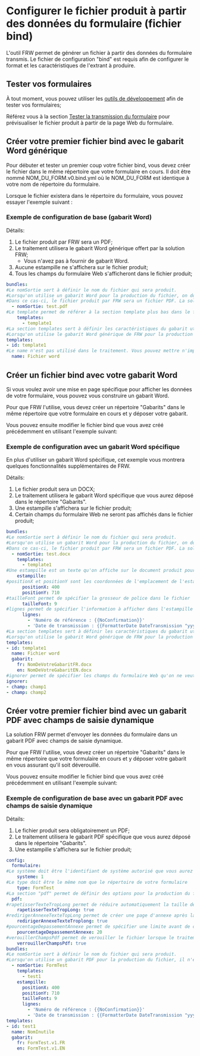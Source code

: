 # Configurer le fichier produit à partir des données du formulaire (fichier bind)

L'outil FRW permet de générer un fichier à partir des données du formulaire transmis. Le fichier de configuration "bind" est requis afin de configurer le format et les caractéristiques de l'extrant à produire.

## Tester vos formulaires
À tout moment, vous pouvez utiliser les [outils de développement](outils-developpement.md) afin de tester vos formulaires;

Référez vous à la section [Tester la transmission du formulaire](outils-developpement.md#tester-la-transmission-du-formulaire) pour prévisualiser le fichier produit à partir de la page Web du formulaire.

## Créer votre premier fichier bind avec le gabarit Word générique
Pour débuter et tester un premier coup votre fichier bind, vous devez créer le fichier dans le même répertoire que votre formulaire en cours. Il doit être nommé NOM_DU_FORM.v0.bind.yml où le NOM_DU_FORM est identique à votre nom de répertoire du formulaire.

Lorsque le fichier existera dans le répertoire du formulaire, vous pouvez essayer l'exemple suivant :

### Exemple de configuration de base (gabarit Word)
Détails:
1. Le fichier produit par FRW sera un PDF;
1. Le traitement utilisera le gabarit Word générique offert par la solution FRW;
    * Vous n'avez pas à fournir de gabarit Word.
1. Aucune estampille ne s'affichera sur le fichier produit;
1. Tous les champs du formulaire Web s'afficheront dans le fichier produit;

````yaml
bundles:
#Le nomSortie sert à définir le nom du fichier qui sera produit. 
#Lorsqu'on utilise un gabarit Word pour la production du fichier, on doit spécifier l'extension désirée du document.
#Dans ce cas-ci, le fichier produit par FRW sera un fichier PDF. La solution supporte les PDF et les DOCX.
  - nomSortie: test.pdf
#Le template permet de référer à la section template plus bas dans le fichier.
    templates:
      - template1
#La section templates sert à définir les caractéristiques du gabarit utilisé.
#Lorsqu'on utilise le gabarit Word générique de FRW pour la production du fichier, cette section ne sert qu'à lister les champs à exclure.
templates:
- id: template1
#Le name n'est pas utilisé dans le traitement. Vous pouvez mettre n'importe quoi.
  name: Fichier word
````

## Créer un fichier bind avec votre gabarit Word
Si vous voulez avoir une mise en page spécifique pour afficher les données de votre formulaire, vous pouvez vous construire un gabarit Word. 

Pour que FRW l'utilise, vous devez créer un répertoire "Gabarits" dans le même répertoire que votre formulaire en cours et y déposer votre gabarit.

Vous pouvez ensuite modifier le fichier bind que vous avez créé précédemment en utilisant l'exemple suivant:

### Exemple de configuration avec un gabarit Word spécifique
En plus d'utiliser un gabarit Word spécifique, cet exemple vous montrera quelques fonctionnalités supplémentaires de FRW.

Détails:
1. Le fichier produit sera un DOCX;
1. Le traitement utilisera le gabarit Word spécifique que vous aurez déposé dans le répertoire "Gabarits".
1. Une estampille s'affichera sur le fichier produit;
1. Certain champs du formulaire Web ne seront pas affichés dans le fichier produit;

````yaml
bundles:
#Le nomSortie sert à définir le nom du fichier qui sera produit. 
#Lorsqu'on utilise un gabarit Word pour la production du fichier, on doit spécifier l'extension désirée du document.
#Dans ce cas-ci, le fichier produit par FRW sera un fichier PDF. La solution supporte les PDF et les DOCX.
  - nomSortie: test.docx
    templates:
      - template1
#Une estampille est un texte qu'on affiche sur le document produit pour donner plus d'informations. Cette section est facultative.
    estampille:
#positionX et positionY sont les coordonnées de l'emplacement de l'estampille dans la page.
      positionX: 400
      positionY: 710
#tailleFont permet de spécifier la grosseur de police dans le fichier
      tailleFont: 9
#lignes permet de spécifier l'information à afficher dans l'estampille dans l'ordre désiré
      lignes:
        - 'Numéro de référence : {{NoConfirmation}}'
        - 'Date de transmission : {{FormatterDate DateTransmission "yyyy-MM-dd HH:mm:ss"}}'
#La section templates sert à définir les caractéristiques du gabarit utilisé.
#Lorsqu'on utilise le gabarit Word générique de FRW pour la production du fichier, cette section ne sert qu'à lister les champs à exclure.
templates:
- id: template1
  name: Fichier word
  gabarit:
    fr: NomDeVotreGabaritFR.docx
    en: NomDeVotreGabaritEN.docx
#ignorer permet de spécifier les champs du formulaire Web qu'on ne veut pas afficher dans le document produit.
ignorer:
- champ: champ1
- champ: champ2
````

## Créer votre premier fichier bind avec un gabarit PDF avec champs de saisie dynamique
La solution FRW permet d'envoyer les données du formulaire dans un gabarit PDF avec champs de saisie dynamique. 

Pour que FRW l'utilise, vous devez créer un répertoire "Gabarits" dans le même répertoire que votre formulaire en cours et y déposer votre gabarit en vous assurant qu'il soit déverouillé.

Vous pouvez ensuite modifier le fichier bind que vous avez créé précédemment en utilisant l'exemple suivant:

### Exemple de configuration de base avec un gabarit PDF avec champs de saisie dynamique

Détails:
1. Le fichier produit sera obligatoirement un PDF;
1. Le traitement utilisera le gabarit PDF spécifique que vous aurez déposé dans le répertoire "Gabarits".
1. Une estampille s'affichera sur le fichier produit;

````yaml
config:
  formulaire:
#Le système doit être l'identifiant de système autorisé que vous aurez obtenu de l'équipe FRW.
    systeme: 1
#Le type doit être le même nom que le répertoire de votre formulaire
    type: FormTest
#La section "pdf" permet de définir des options pour la production du fichier.
  pdf:
#rapetisserTexteTropLong permet de réduire automatiquement la taille de la police d'un texte qui dépasse légèrement la longueur du champ dans le gabarit PDF.
    rapetisserTexteTropLong: true
#redirigerAnnexeTexteTopLong permet de créer une page d'annexe après la dernière page du formulaire pour y afficher les champs qui dépassent la longueur permise dans le gabarit.
    redirigerAnnexeTexteTroplong: true
#pourcentageDepassementAnnexe permet de spécifier une limite avant de créer l'annexe des textes trop longs. En dessous de la limite, on rapetisse la police et au dessus, on créé l'annexe.
    pourcentageDepassementAnnexe: 20
#verouillerChampsPdf permet de verouiller le fichier lorsque le traitement a terminé d'insérer les valeurs.
    verrouillerChampsPdf: true
bundles:
#Le nomSortie sert à définir le nom du fichier qui sera produit. 
#Lorsqu'on utilise un gabarit PDF pour la production du fichier, il n'est pas nécessaire de spécifier d'extension puisque ce sera toujours un PDF.
  - nomSortie: FormTest
    templates:
      - test1
    estampille:
      positionX: 400
      positionY: 710
      tailleFont: 9
      lignes:
        - 'Numéro de référence : {{NoConfirmation}}'
        - 'Date de transmission : {{FormatterDate DateTransmission "yyyy-MM-dd HH:mm:ss"}}'
templates:
- id: test1
  name: NomInutile
  gabarit:
    fr: FormTest.v1.FR
    en: FormTest.v1.EN
````



